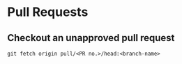 # Pull Requests

## Checkout an unapproved pull request
```shell
git fetch origin pull/<PR no.>/head:<branch-name>
```
